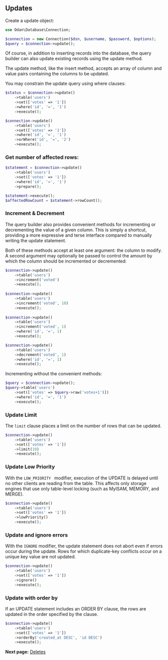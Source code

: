 ## Updates

Create a update object:

```php
use Odan\Database\Connection;

$connection = new Connection($dsn, $username, $password, $options);
$query = $connection->update();
```

Of course, in addition to inserting records into the database, 
the query builder can also update existing records using the update method. 

The update method, like the insert method, accepts an array of column 
and value pairs containing the columns to be updated. 

You may constrain the update query using where clauses:

```php
$status = $connection->update()
    ->table('users')
    ->set(['votes' => '1'])
    ->where('id', '=', '1')
    ->execute();
```

```php
$connection->update()
    ->table('users')
    ->set(['votes' => '1'])
    ->where('id', '=', '1')
    ->orWhere('id', '=', '2')
    ->execute();
```

### Get number of affected rows:

```php
$statement = $connection->update()
    ->table('users')
    ->set(['votes' => '1'])
    ->where('id', '=', '1')
    ->prepare();

$statement->execute();
$affectedRowCount = $statement->rowCount();
```

### Increment & Decrement

The query builder also provides convenient methods for incrementing or 
decrementing the value of a given column. This is simply a shortcut, 
providing a more expressive and terse interface compared to manually 
writing the update statement.

Both of these methods accept at least one argument: the column to modify. 
A second argument may optionally be passed to control the amount by 
which the column should be incremented or decremented:

```php
$connection->update()
    ->table('users')
    ->increment('voted')
    ->execute();
    
$connection->update()
    ->table('users')
    ->increment('voted', 10)
    ->execute();
    
$connection->update()
    ->table('users')
    ->increment('voted', 1)
    ->where('id', '=', 1)
    ->execute();
```

```php
$connection->update()
    ->table('users')
    ->decrement('voted', 1)
    ->where('id', '=', 1)
    ->execute();
```

Incrementing without the convenient methods:

```php
$query = $connection->update();
$query->table('users')
    ->set(['votes' => $query->raw('votes+1')])
    ->where('id', '=', '1')
    ->execute();
```

### Update Limit

The `limit` clause places a limit on the number of rows that can be updated.

```php
$connection->update()
    ->table('users')
    ->set(['votes' => '1'])
    ->limit(10)
    ->execute();
```

### Update Low Priority

With the `LOW_PRIORITY ` modifier, execution of the UPDATE is delayed until no 
other clients are reading from the table. This affects only storage engines 
that use only table-level locking (such as MyISAM, MEMORY, and MERGE).

```php
$connection->update()
    ->table('users')
    ->set(['votes' => '1'])
    ->lowPriority()
    ->execute();
```

### Update and ignore errors

With the `IGNORE` modifier, the update statement does not abort 
even if errors occur during the update. Rows for which duplicate-key 
conflicts occur on a unique key value are not updated. 

```php
$connection->update()
    ->table('users')
    ->set(['votes' => '1'])
    ->ignore()
    ->execute();
```

### Update with order by

If an UPDATE statement includes an ORDER BY clause, 
the rows are updated in the order specified by the clause. 

```php
$connection->update()
    ->table('users')
    ->set(['votes' => '1'])
    ->orderBy('created_at DESC', 'id DESC')
    ->execute();
```

**Next page:** [Deletes](deletes.md)
